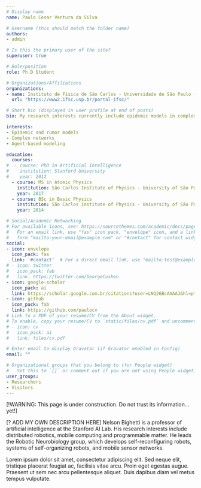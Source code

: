 ```yaml
---
# Display name
name: Paulo Cesar Ventura da Silva

# Username (this should match the folder name)
authors:
- admin

# Is this the primary user of the site?
superuser: true

# Role/position
role: Ph.D Student

# Organizations/Affiliations
organizations:
- name: Instituto de Física de São Carlos - Universidade de São Paulo - Brazil
  url: "https://www2.ifsc.usp.br/portal-ifsc/"

# Short bio (displayed in user profile at end of posts)
bio: My research interests currently include epidemic models in complex networks and other populations.

interests:
- Epidemic and rumor models
- Complex networks
- Agent-based modeling

education:
  courses:
#  - course: PhD in Artificial Intelligence
#    institution: Stanford University
#    year: 2012
  - course: MS in Atomic Physics
    institution: São Carlos Institute of Physics - University of São Paulo
    year: 2017
  - course: BSc in Basic Physics
    institution: São Carlos Institute of Physics - University of São Paulo
    year: 2014

# Social/Academic Networking
# For available icons, see: https://sourcethemes.com/academic/docs/page-builder/#icons
#   For an email link, use "fas" icon pack, "envelope" icon, and a link in the
#   form "mailto:your-email@example.com" or "#contact" for contact widget.
social:
- icon: envelope
  icon_pack: fas
  link: '#contact'  # For a direct email link, use "mailto:test@example.org".
# - icon: twitter
#   icon_pack: fab
#   link: https://twitter.com/GeorgeCushen
- icon: google-scholar
  icon_pack: ai
  link: https://scholar.google.com.br/citations?user=LNQ26BcAAAAJ&hl=pt-BR&oi=ao
- icon: github
  icon_pack: fab
  link: https://github.com/paulocv
# Link to a PDF of your resume/CV from the About widget.
# To enable, copy your resume/CV to `static/files/cv.pdf` and uncomment the lines below.
# - icon: cv
#   icon_pack: ai
#   link: files/cv.pdf

# Enter email to display Gravatar (if Gravatar enabled in Config)
email: ""

# Organizational groups that you belong to (for People widget)
#   Set this to `[]` or comment out if you are not using People widget.
user_groups:
- Researchers
- Visitors
---
```


[!WARNING: This page is under construction. Do not trust its information... yet!]

[? ADD MY OWN DESCRIPTION HERE] Nelson Bighetti is a professor of artificial intelligence at the Stanford AI Lab. His research interests include distributed robotics, mobile computing and programmable matter. He leads the Robotic Neurobiology group, which develops self-reconfiguring robots, systems of self-organizing robots, and mobile sensor networks.

Lorem ipsum dolor sit amet, consectetur adipiscing elit. Sed neque elit, tristique placerat feugiat ac, facilisis vitae arcu. Proin eget egestas augue. Praesent ut sem nec arcu pellentesque aliquet. Duis dapibus diam vel metus tempus vulputate.
